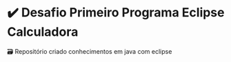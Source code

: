 # ✔️ Desafio Primeiro Programa Eclipse Calculadora

🗃️ Repositório criado conhecimentos em java com eclipse
